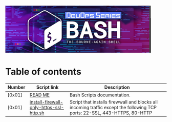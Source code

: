  ![Bash](./assets/Screenshot%20from%202023-09-19%2010-42-50.png)

# Table of contents

Number  | Script link | Description
----- | ------ | -----------
[0x01] | [READ ME](./README.md) | Bash Scripts documentation.
[0x01] | [install-firewall-only-https-ssl-http.sh](./install-firewall-only-https-ssl-http.sh) | Script that installs firewwall and blocks all incoming traffic except the following TCP ports: 22-SSL, 443-HTTPS, 80-HTTP
